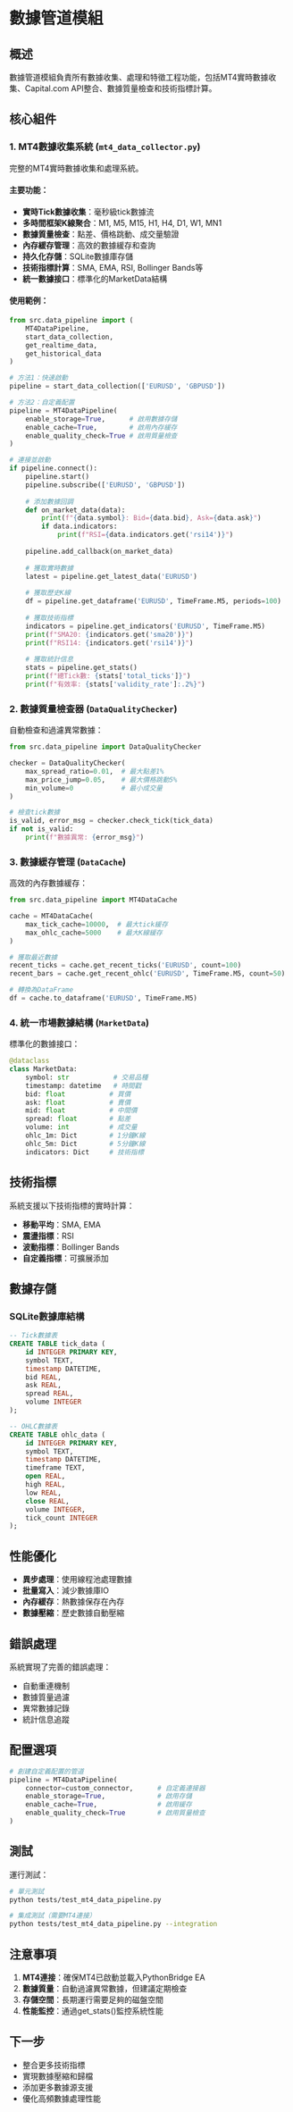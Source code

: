 # 數據管道模組

## 概述
數據管道模組負責所有數據收集、處理和特徵工程功能，包括MT4實時數據收集、Capital.com API整合、數據質量檢查和技術指標計算。

## 核心組件

### 1. MT4數據收集系統 (`mt4_data_collector.py`)
完整的MT4實時數據收集和處理系統。

#### 主要功能：
- **實時Tick數據收集**：毫秒級tick數據流
- **多時間框架K線聚合**：M1, M5, M15, H1, H4, D1, W1, MN1
- **數據質量檢查**：點差、價格跳動、成交量驗證
- **內存緩存管理**：高效的數據緩存和查詢
- **持久化存儲**：SQLite數據庫存儲
- **技術指標計算**：SMA, EMA, RSI, Bollinger Bands等
- **統一數據接口**：標準化的MarketData結構

#### 使用範例：

```python
from src.data_pipeline import (
    MT4DataPipeline,
    start_data_collection,
    get_realtime_data,
    get_historical_data
)

# 方法1：快速啟動
pipeline = start_data_collection(['EURUSD', 'GBPUSD'])

# 方法2：自定義配置
pipeline = MT4DataPipeline(
    enable_storage=True,      # 啟用數據存儲
    enable_cache=True,        # 啟用內存緩存
    enable_quality_check=True # 啟用質量檢查
)

# 連接並啟動
if pipeline.connect():
    pipeline.start()
    pipeline.subscribe(['EURUSD', 'GBPUSD'])
    
    # 添加數據回調
    def on_market_data(data):
        print(f"{data.symbol}: Bid={data.bid}, Ask={data.ask}")
        if data.indicators:
            print(f"RSI={data.indicators.get('rsi14')}")
    
    pipeline.add_callback(on_market_data)
    
    # 獲取實時數據
    latest = pipeline.get_latest_data('EURUSD')
    
    # 獲取歷史K線
    df = pipeline.get_dataframe('EURUSD', TimeFrame.M5, periods=100)
    
    # 獲取技術指標
    indicators = pipeline.get_indicators('EURUSD', TimeFrame.M5)
    print(f"SMA20: {indicators.get('sma20')}")
    print(f"RSI14: {indicators.get('rsi14')}")
    
    # 獲取統計信息
    stats = pipeline.get_stats()
    print(f"總Tick數: {stats['total_ticks']}")
    print(f"有效率: {stats['validity_rate']:.2%}")
```

### 2. 數據質量檢查器 (`DataQualityChecker`)

自動檢查和過濾異常數據：

```python
from src.data_pipeline import DataQualityChecker

checker = DataQualityChecker(
    max_spread_ratio=0.01,  # 最大點差1%
    max_price_jump=0.05,    # 最大價格跳動5%
    min_volume=0            # 最小成交量
)

# 檢查tick數據
is_valid, error_msg = checker.check_tick(tick_data)
if not is_valid:
    print(f"數據異常: {error_msg}")
```

### 3. 數據緩存管理 (`DataCache`)

高效的內存數據緩存：

```python
from src.data_pipeline import MT4DataCache

cache = MT4DataCache(
    max_tick_cache=10000,  # 最大tick緩存
    max_ohlc_cache=5000    # 最大K線緩存
)

# 獲取最近數據
recent_ticks = cache.get_recent_ticks('EURUSD', count=100)
recent_bars = cache.get_recent_ohlc('EURUSD', TimeFrame.M5, count=50)

# 轉換為DataFrame
df = cache.to_dataframe('EURUSD', TimeFrame.M5)
```

### 4. 統一市場數據結構 (`MarketData`)

標準化的數據接口：

```python
@dataclass
class MarketData:
    symbol: str           # 交易品種
    timestamp: datetime   # 時間戳
    bid: float           # 買價
    ask: float           # 賣價
    mid: float           # 中間價
    spread: float        # 點差
    volume: int          # 成交量
    ohlc_1m: Dict        # 1分鐘K線
    ohlc_5m: Dict        # 5分鐘K線
    indicators: Dict     # 技術指標
```

## 技術指標

系統支援以下技術指標的實時計算：

- **移動平均**：SMA, EMA
- **震盪指標**：RSI
- **波動指標**：Bollinger Bands
- **自定義指標**：可擴展添加

## 數據存儲

### SQLite數據庫結構

```sql
-- Tick數據表
CREATE TABLE tick_data (
    id INTEGER PRIMARY KEY,
    symbol TEXT,
    timestamp DATETIME,
    bid REAL,
    ask REAL,
    spread REAL,
    volume INTEGER
);

-- OHLC數據表
CREATE TABLE ohlc_data (
    id INTEGER PRIMARY KEY,
    symbol TEXT,
    timestamp DATETIME,
    timeframe TEXT,
    open REAL,
    high REAL,
    low REAL,
    close REAL,
    volume INTEGER,
    tick_count INTEGER
);
```

## 性能優化

- **異步處理**：使用線程池處理數據
- **批量寫入**：減少數據庫IO
- **內存緩存**：熱數據保存在內存
- **數據壓縮**：歷史數據自動壓縮

## 錯誤處理

系統實現了完善的錯誤處理：

- 自動重連機制
- 數據質量過濾
- 異常數據記錄
- 統計信息追蹤

## 配置選項

```python
# 創建自定義配置的管道
pipeline = MT4DataPipeline(
    connector=custom_connector,      # 自定義連接器
    enable_storage=True,             # 啟用存儲
    enable_cache=True,               # 啟用緩存
    enable_quality_check=True        # 啟用質量檢查
)
```

## 測試

運行測試：

```bash
# 單元測試
python tests/test_mt4_data_pipeline.py

# 集成測試（需要MT4連接）
python tests/test_mt4_data_pipeline.py --integration
```

## 注意事項

1. **MT4連接**：確保MT4已啟動並載入PythonBridge EA
2. **數據質量**：自動過濾異常數據，但建議定期檢查
3. **存儲空間**：長期運行需要足夠的磁盤空間
4. **性能監控**：通過get_stats()監控系統性能

## 下一步

- 整合更多技術指標
- 實現數據壓縮和歸檔
- 添加更多數據源支援
- 優化高頻數據處理性能